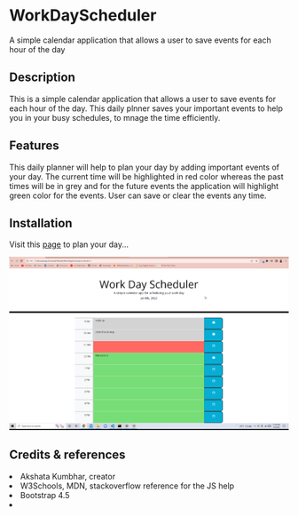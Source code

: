 # WorkDayScheduler
A simple calendar application that allows a user to save events for each hour of the day

## Description

This is a simple calendar application that allows a user to save events for each hour of the day. This daily plnner saves your important events to help you in your busy schedules, to mnage the time efficiently.

## Features

This daily planner will help to plan your day by adding important events of your day.
The current time will be highlighted in red color whereas the past times will be in grey and for the future events the application will highlight green color for the events.
User can save or clear the events any time.

## Installation

Visit this <a href="https://akshu3011.github.io/WorkDayScheduler/"> page</a> to plan your day...

![Here are some of the working snippets](./Assets/images/WorkScheduler.png)



## Credits & references
<li>Akshata Kumbhar, creator</li>
<li>W3Schools, MDN, stackoverflow reference for the JS help</li>
<li>Bootstrap 4.5<li>
